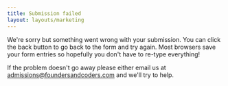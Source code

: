 ```yaml
---
title: Submission failed
layout: layouts/marketing
---
```


We're sorry but something went wrong with your submission. You can click the back button to go back to the form and try again. Most browsers save your form entries so hopefully you don't have to re-type everything!

If the problem doesn't go away please either email us at admissions@foundersandcoders.com and we'll try to help.
